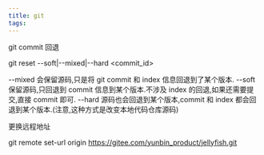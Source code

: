 ```yaml
---
title: git
tags:
---
```


git commit 回退

git reset --soft|--mixed|--hard <commit_id>

--mixed 会保留源码,只是将 git commit 和 index 信息回退到了某个版本.
--soft 保留源码,只回退到 commit 信息到某个版本.不涉及 index 的回退,如果还需要提交,直接 commit 即可.
--hard 源码也会回退到某个版本,commit 和 index 都会回退到某个版本.(注意,这种方式是改变本地代码仓库源码)

更换远程地址

git remote set-url origin https://gitee.com/yunbin_product/jellyfish.git

